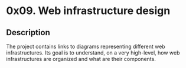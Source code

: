 # 0x09. Web infrastructure design

## Description

The project contains links to diagrams representing different web infrastructures.
Its goal is to understand, on a very high-level, how web infrastructures are organized and what are their components.
